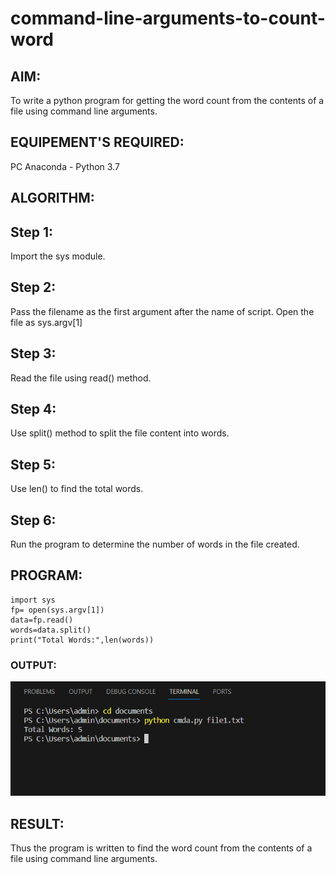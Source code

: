 # command-line-arguments-to-count-word
## AIM:
To write a python program for getting the word count from the contents of a file using command line arguments.
## EQUIPEMENT'S REQUIRED: 
PC
Anaconda - Python 3.7
## ALGORITHM: 
## Step 1:
Import the sys module.

## Step 2:
Pass the filename as the first argument after the name of script. Open the file as sys.argv[1]

## Step 3:
Read the file using read() method.
## Step 4:
Use split() method to split the file content into words.

## Step 5:
Use len() to find the total words.

## Step 6:
Run the program to determine the number of words in the file created.

## PROGRAM:
```
import sys
fp= open(sys.argv[1])
data=fp.read()
words=data.split()
print("Total Words:",len(words))
```

### OUTPUT:
![Alt text](<Screenshot 2023-12-20 154235.png>)



## RESULT:
Thus the program is written to find the word count from the contents of a file using command line arguments.
